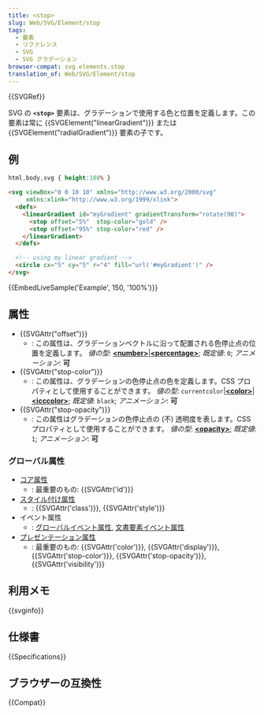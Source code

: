 ```yaml
---
title: <stop>
slug: Web/SVG/Element/stop
tags:
  - 要素
  - リファレンス
  - SVG
  - SVG グラデーション
browser-compat: svg.elements.stop
translation_of: Web/SVG/Element/stop
---
```

{{SVGRef}}

SVG の **`<stop>`** 要素は、グラデーションで使用する色と位置を定義します。この要素は常に {{SVGElement("linearGradient")}} または {{SVGElement("radialGradient")}} 要素の子です。

<h2 id="Example">例</h2>

```css hidden
html,body,svg { height:100% }
```

```html
<svg viewBox="0 0 10 10" xmlns="http://www.w3.org/2000/svg"
     xmlns:xlink="http://www.w3.org/1999/xlink">
  <defs>
    <linearGradient id="myGradient" gradientTransform="rotate(90)">
      <stop offset="5%"  stop-color="gold" />
      <stop offset="95%" stop-color="red" />
    </linearGradient>
  </defs>

  <!-- using my linear gradient -->
  <circle cx="5" cy="5" r="4" fill="url('#myGradient')" />
</svg>
```

{{EmbedLiveSample('Example', 150, '100%')}}

## 属性

*   {{SVGAttr("offset")}}
    *   : この属性は、グラデーションベクトルに沿って配置される色停止点の位置を定義します。
        *値の型*: [**\<number>**](/ja/docs/Web/SVG/Content_type#number)|[**\<percentage>**](/ja/docs/Web/SVG/Content_type#percentage); *既定値*: `0`; *アニメーション*: **可**
*   {{SVGAttr("stop-color")}}
    *   : この属性は、グラデーションの色停止点の色を定義します。CSS プロパティとして使用することができます。
        *値の型*: `currentcolor`|[**\<color>**](/ja/docs/Web/SVG/Content_type#color)|[**\<icccolor>**](/ja/docs/Web/SVG/Content_type#icccolor); *既定値*: `black`; *アニメーション*: **可**
*   {{SVGAttr("stop-opacity")}}
    *   : この属性はグラデーションの色停止点の (不) 透明度を表します。CSS プロパティとして使用することができます。
        *値の型*: [**\<opacity>**](/ja/docs/Web/SVG/Content_type#opacity_value); *既定値*: `1`; *アニメーション*: **可**

### グローバル属性

*   [コア属性](/ja/docs/Web/SVG/Attribute/Core)
    *   : 最重要のもの: {{SVGAttr('id')}}
*   [スタイル付け属性](/ja/docs/Web/SVG/Attribute/Styling)
    *   : {{SVGAttr('class')}}, {{SVGAttr('style')}}
*   イベント属性
    *   : [グローバルイベント属性](/ja/docs/Web/SVG/Attribute/Events#global_event_attributes), [文書要素イベント属性](/ja/docs/Web/SVG/Attribute/Events#document_element_event_attributes)
*   [プレゼンテーション属性](/ja/docs/Web/SVG/Attribute/Presentation)
    *   : 最重要のもの: {{SVGAttr('color')}}, {{SVGAttr('display')}}, {{SVGAttr('stop-color')}}, {{SVGAttr('stop-opacity')}}, {{SVGAttr('visibility')}}

## 利用メモ

{{svginfo}}

## 仕様書

{{Specifications}}

## ブラウザーの互換性

{{Compat}}
